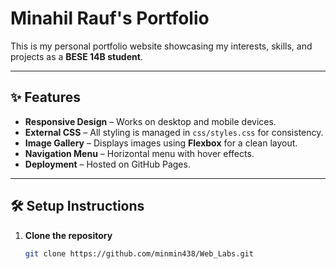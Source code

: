 # Minahil Rauf's Portfolio

This is my personal portfolio website showcasing my interests, skills, and projects as a **BESE 14B student**.


---

## ✨ Features

- **Responsive Design** – Works on desktop and mobile devices.
- **External CSS** – All styling is managed in `css/styles.css` for consistency.
- **Image Gallery** – Displays images using **Flexbox** for a clean layout.
- **Navigation Menu** – Horizontal menu with hover effects.
- **Deployment** – Hosted on GitHub Pages.

---

## 🛠 Setup Instructions

1. **Clone the repository**  
   ```bash
   git clone https://github.com/minmin438/Web_Labs.git
